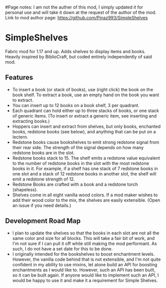 #Page notes:
I am not the auther of this mod, I simply updated it for personal use and will take it down at the request of the
author of the mod. Link to mod author page: https://github.com/Pinaz993/SimpleShelves



# SimpleShelves
Fabric mod for 1.17 and up. Adds shelves to display items and books. Heavily inspired by BiblioCraft, but
coded entirely independently of said mod. 

## Features
* To insert a book (or stack of books), use (right click) the book on the book shelf. To extract a book, use an empty 
hand on the book you want to extract.
* You can insert up to 12 books on a book shelf, 3 per quadrant.
* Each quadrant can hold either up to three stacks of books, or one stack of generic items. (To insert or extract a 
generic item, see inserting and extracting books.)
* Hoppers can insert and extract from shelves, but only books, enchanted books, redstone books (see below), and anything
that can be put on a lectern.
* Redstone books cause bookshelves to emit strong redstone signal from their rear side. The strength of the signal 
depends on how many redstone books are in the slot.
* Redstone books stack to 15. The shelf emits a redstone value equivalent to the number of redstone books in the slot 
with the most redstone books in it. For example, if a shelf has one stack of 7 redstone books in one slot and a stack of
12 redstone books in another slot, the shelf will emit a redstone strength of 12.
* Redstone Books are crafted with a book and a redstone torch (shapeless).
* Shelves come in all eight vanilla wood colors. If a mod maker wishes to add their wood color to the mix, the shelves 
are easily extensible. (Open an issue if you need details.)

## Development Road Map
* I plan to update the shelves so that the books in each slot are not all the same color and size for all blocks. This 
will take a fair bit of work, and I'm not sure if I can pull it off while still making the mod performant. As such, 
I do not have a set date for this to be done. 
* I originally intended for the bookshelves to boost enchantment levels. However, the vanilla code behind that is not
extensible, and I'm not quite confident in my ability to use mixins, let alone build an API for boosting enchantments as
I would like to. However, such an API has been built, so it can be built again. If anyone would like to implement such
an API, I would be happy to use it and make it a requirement for Simple Shelves.
